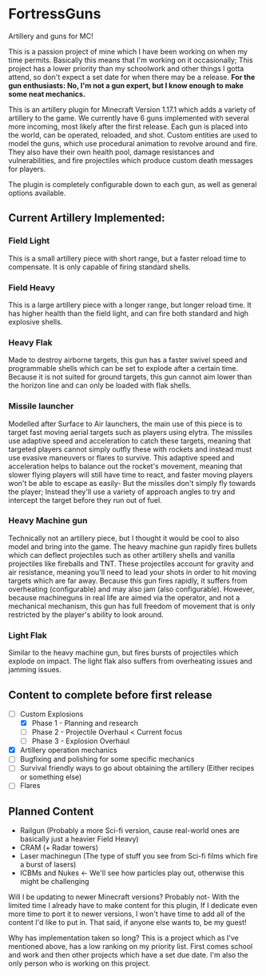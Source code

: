 # FortressGuns
Artillery and guns for MC!

This is a passion project of mine which I have been working on when my time permits.
Basically this means that I'm working on it occasionally; This project has a lower priority than my schoolwork and other things I gotta attend, so don't expect a set date for when there may be a release.
**For the gun enthusiasts: No, I'm not a gun expert, but I know enough to make some neat mechanics.**


This is an artillery plugin for Minecraft Version 1.17.1 which adds a variety of artillery to the game. We currently have 6 guns implemented with several more incoming, most likely after the first release.
Each gun is placed into the world, can be operated, reloaded, and shot. Custom entities are used to model the guns, which use procedural animation to revolve around and fire. They also have their own health pool, 
damage resistances and vulnerabilities, and fire projectiles which produce custom death messages for players. 

The plugin is completely configurable down to each gun, as well as general options available.

Current Artillery Implemented:
---

### Field Light
This is a small artillery piece with short range, but a faster reload time to compensate. It is only capable of firing standard shells.

### Field Heavy
This is a large artillery piece with a longer range, but longer reload time. It has higher health than the field light, and can fire both standard and high explosive shells.

### Heavy Flak
Made to destroy airborne targets, this gun has a faster swivel speed and programmable shells which can be set to explode after a certain time. Because it is not suited for ground targets,
this gun cannot aim lower than the horizon line and can only be loaded with flak shells.

### Missile launcher
Modelled after Surface to Air launchers, the main use of this piece is to target fast moving aerial targets such as players using elytra. The missiles use adaptive speed and acceleration to catch these targets, 
meaning that targeted players cannot simply outfly these with rockets and instead must use evasive maneuvers or flares to survive. This adaptive speed and acceleration helps to balance out the rocket's movement, meaning that slower flying players will still have time to react, and faster moving players won't be able to escape as easily- But the missiles don't simply fly towards the player; Instead they'll use a variety of approach angles to try and intercept the target before they run out of fuel.

### Heavy Machine gun
Technically not an artillery piece, but I thought it would be cool to also model and bring into the game. The heavy machine gun rapidly fires bullets which can deflect projectiles such as other artillery shells and vanilla projectiles like fireballs and TNT. These projectiles account for gravity and air resistance, meaning you'll need to lead your shots in order to hit moving targets which are far away.
Because this gun fires rapidly, it suffers from overheating (configurable) and may also jam (also configurable). However, because machineguns in real life are aimed via the operator, and not a mechanical mechanism, this gun has full freedom of movement that is only restricted by the player's ability to look around.

### Light Flak
Similar to the heavy machine gun, but fires bursts of projectiles which explode on impact. The light flak also suffers from overheating issues and jamming issues. 

Content to complete before first release
---
- [ ] Custom Explosions
    - [X] Phase 1 - Planning and research
    - [ ] Phase 2 - Projectile Overhaul  < Current focus
    - [ ] Phase 3 - Explosion Overhaul
- [X] Artillery operation mechanics
- [ ] Bugfixing and polishing for some specific mechanics
- [ ] Survival friendly ways to go about obtaining the artillery (Either recipes or something else)
- [ ] Flares

Planned Content
---

- Railgun (Probably a more Sci-fi version, cause real-world ones are basically just a heavier Field Heavy)
- CRAM (+ Radar towers)
- Laser machinegun (The type of stuff you see from Sci-fi films which fire a burst of lasers)
- ICBMs and Nukes <- We'll see how particles play out, otherwise this might be challenging


Will I be updating to newer Minecraft versions?
Probably not- With the limited time I already have to make content for this plugin, If I dedicate even more time to port it to newer versions, I won't have time to add all of the content I'd like to put in.
That said, if anyone else wants to, be my guest!

Why has implementation taken so long?
This is a project which as I've mentioned above, has a low ranking on my priority list. First comes school and work and then other projects which have a set due date. I'm also the only
person who is working on this project. 



